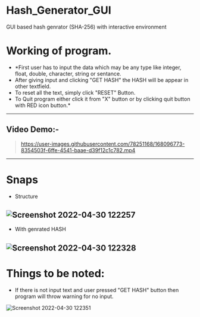 # Hash_Generator_GUI
GUI based hash genrator (SHA-256) with interactive environment

# Working of program.
* *First user has to input the data which may be any type like integer, float, double, character, string or sentance.
* After giving input and clicking "GET HASH" the HASH will be appear in other textfield.
* To reset all the text, simply click "RESET" Button.
* To Quit program either click it from "X" button or by clicking quit button with RED icon button.*
---
## Video Demo:-

> https://user-images.githubusercontent.com/78251168/168096773-8354503f-6ffe-4541-baae-d39f12c1c782.mp4

---
# Snaps

* Structure

![Screenshot 2022-04-30 122257](https://user-images.githubusercontent.com/78251168/166095519-1c75617c-277d-458b-a6a7-4dfad20d3842.png)
---

* With genrated HASH

![Screenshot 2022-04-30 122328](https://user-images.githubusercontent.com/78251168/166095534-601783f2-36ed-4413-a360-e6c1d69ce8f8.png)
---


# Things to be noted: 
* If there is not input text and user pressed "GET HASH" button then program will throw warning for no input.

![Screenshot 2022-04-30 122351](https://user-images.githubusercontent.com/78251168/166095541-d92a4bee-b49c-4d14-9c42-c7d35eb4bc77.png)

